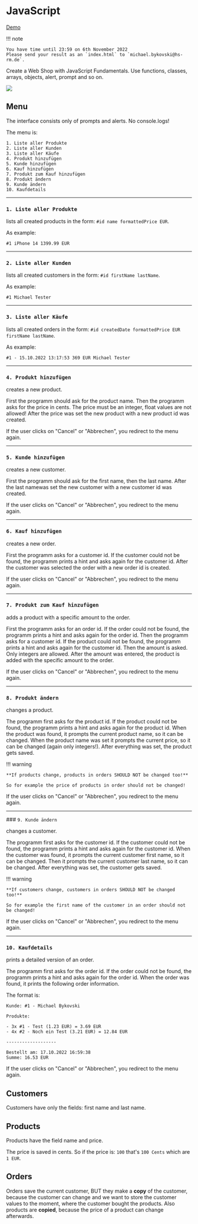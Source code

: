 # JavaScript

[Demo](./demo.md)

!!! note

    You have time until 23:59 on 6th November 2022
    Please send your result as an `index.html` to `michael.bykovski@hs-rm.de`.

Create a Web Shop with JavaScript Fundamentals.
Use functions, classes, arrays, objects, alert, prompt and so on.

![](walkthrough.gif)

## Menu

The interface consists only of prompts and alerts. No console.logs!

The menu is:

```
1. Liste aller Produkte
2. Liste aller Kunden
3. Liste aller Käufe
4. Produkt hinzufügen
5. Kunde hinzufügen
6. Kauf hinzufügen
7. Produkt zum Kauf hinzufügen
8. Produkt ändern
9. Kunde ändern
10. Kaufdetails
```

---

### `1. Liste aller Produkte`

lists all created products in the form: `#id name formattedPrice EUR`.

As example:

```
#1 iPhone 14 1399.99 EUR
```

---

### `2. Liste aller Kunden`

lists all created customers in the form: `#id firstName lastName`.

As example:

```
#1 Michael Tester
```

---

### `3. Liste aller Käufe`

lists all created orders in the form: `#id createdDate formattedPrice EUR firstName lastName`.

As example:

```
#1 - 15.10.2022 13:17:53 369 EUR Michael Tester
```

---

### `4. Produkt hinzufügen`

creates a new product.

First the programm should ask for the product name.
Then the programm asks for the price in cents.
The price must be an integer, float values are not allowed!
After the price was set the new product with a new product id was created.

If the user clicks on "Cancel" or "Abbrechen", you redirect to the menu again.

---

### `5. Kunde hinzufügen`

creates a new customer.

First the programm should ask for the first name, then the last name.
After the last namewas set the new customer with a new customer id was created.

If the user clicks on "Cancel" or "Abbrechen", you redirect to the menu again.

---

### `6. Kauf hinzufügen`

creates a new order.

First the programm asks for a customer id.
If the customer could not be found, the programm prints a hint and asks again for the customer id.
After the customer was selected the order with a new order id is created.

If the user clicks on "Cancel" or "Abbrechen", you redirect to the menu again.

---

### `7. Produkt zum Kauf hinzufügen`

adds a product with a specific amount to the order.

First the programm asks for an order id.
If the order could not be found, the programm prints a hint and asks again for the order id.
Then the programm asks for a customer id.
If the product could not be found, the programm prints a hint and asks again for the customer id.
Then the amount is asked. Only integers are allowed.
After the amount was entered, the product is added with the specific amount to the order.

If the user clicks on "Cancel" or "Abbrechen", you redirect to the menu again.

---

### `8. Produkt ändern`

changes a product.

The programm first asks for the product id.
If the product could not be found, the programm prints a hint and asks again for the product id.
When the product was found, it prompts the current product name, so it can be changed.
When the product name was set it prompts the current price, so it can be changed (again only integers!).
After everything was set, the product gets saved.

!!! warning

    **If products change, products in orders SHOULD NOT be changed too!**

    So for example the price of products in order should not be changed!

If the user clicks on "Cancel" or "Abbrechen", you redirect to the menu again.

---

### `9. Kunde ändern`

changes a customer.

The programm first asks for the customer id.
If the customer could not be found, the programm prints a hint and asks again for the customer id.
When the customer was found, it prompts the current customer first name, so it can be changed.
Then it prompts the current customer last name, so it can be changed.
After everything was set, the customer gets saved.

!!! warning

    **If customers change, customers in orders SHOULD NOT be changed too!**

    So for example the first name of the customer in an order should not be changed!

If the user clicks on "Cancel" or "Abbrechen", you redirect to the menu again.

---

### `10. Kaufdetails`

prints a detailed version of an order.

The programm first asks for the order id.
If the order could not be found, the programm prints a hint and asks again for the order id.
When the order was found, it prints the following order information.

The format is:

```
Kunde: #1 - Michael Bykovski

Produkte:

- 3x #1 - Test (1.23 EUR) = 3.69 EUR
- 4x #2 - Noch ein Test (3.21 EUR) = 12.84 EUR

-------------------

Bestellt am: 17.10.2022 16:59:38
Summe: 16.53 EUR
```

If the user clicks on "Cancel" or "Abbrechen", you redirect to the menu again.

## Customers

Customers have only the fields: first name and last name.

## Products

Products have the field name and price.

The price is saved in cents. So if the price is: `100` that's `100 Cents` which are `1 EUR`.

## Orders

Orders save the current customer, BUT they make a **copy** of the customer, because the customer can change and we want to store the customer values to the moment, where the customer bought the products.
Also products are **copied**, because the price of a product can change afterwards.
